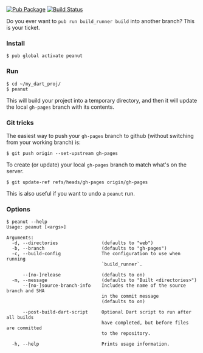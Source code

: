 [![Pub Package](https://img.shields.io/pub/v/peanut.svg)](https://pub.dartlang.org/packages/peanut)
[![Build Status](https://travis-ci.org/kevmoo/peanut.dart.svg?branch=master)](https://travis-ci.org/kevmoo/peanut.dart)

Do you ever want to `pub run build_runner build` into another branch? This is your ticket.

### Install

```
$ pub global activate peanut
```

### Run

```
$ cd ~/my_dart_proj/
$ peanut
```

This will build your project into a temporary directory, and then it will update the local `gh-pages` branch with its contents.

### Git tricks

The easiest way to push your `gh-pages` branch to github (without switching from your working branch) is:

```
$ git push origin --set-upstream gh-pages
```

To create (or update) your local `gh-pages` branch to match what's on the server.

```
$ git update-ref refs/heads/gh-pages origin/gh-pages
```

This is also useful if you want to undo a `peanut` run.

### Options

```console
$ peanut --help
Usage: peanut [<args>]

Arguments:
  -d, --directories                (defaults to "web")
  -b, --branch                     (defaults to "gh-pages")
  -c, --build-config               The configuration to use when running
                                   `build_runner`.

      --[no-]release               (defaults to on)
  -m, --message                    (defaults to "Built <directories>")
      --[no-]source-branch-info    Includes the name of the source branch and SHA
                                   in the commit message
                                   (defaults to on)

      --post-build-dart-script     Optional Dart script to run after all builds
                                   have completed, but before files are committed
                                   to the repository.

  -h, --help                       Prints usage information.
```

